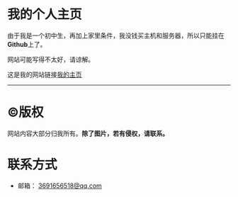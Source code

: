 # 我的个人主页
由于我是一个初中生，再加上家里条件，我没钱买主机和服务器，所以只能挂在**Github**上了。  

网站可能写得不太好，请谅解。  

这是我的网站链接[我的主页](https://coldchengsky.github.io/space)  

***
# ©️版权
网站内容大部分归我所有。**除了图片，若有侵权，请联系。**  
# 联系方式
- 邮箱： 3691656518@qq.com
